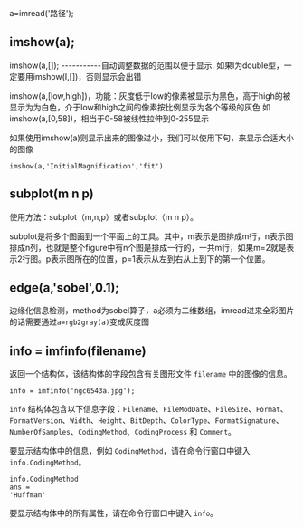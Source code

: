 a=imread('路径');

## imshow(a);

imshow(a,[]);  -----------自动调整数据的范围以便于显示. 如果I为double型，一定要用imshow(I,[])，否则显示会出错

imshow(a,[low,high])，功能：灰度低于low的像素被显示为黑色，高于high的被显示为为白色，介于low和high之间的像素按比例显示为各个等级的灰色
如imshow(a,[0,58])，相当于0-58被线性拉伸到0-255显示

如果使用imshow(a)则显示出来的图像过小，我们可以使用下句，来显示合适大小的图像

`imshow(a,'InitialMagnification','fit')`

## subplot(m n p)

使用方法：subplot（m,n,p）或者subplot（m  n  p）。

subplot是将多个图画到一个平面上的工具。其中，m表示是图排成m行，n表示图排成n列，也就是整个figure中有n个图是排成一行的，一共m行，如果m=2就是表示2行图。p表示图所在的位置，p=1表示从左到右从上到下的第一个位置。

## edge(a,'sobel',0.1);

边缘化信息检测，method为sobel算子，a必须为二维数组，imread进来全彩图片的话需要通过`a=rgb2gray(a)`变成灰度图

## info = imfinfo(filename)

返回一个结构体，该结构体的字段包含有关图形文件 `filename` 中的图像的信息。

```
info = imfinfo('ngc6543a.jpg');
```

`info` 结构体包含以下信息字段：`Filename`、`FileModDate`、`FileSize`、`Format`、`FormatVersion`、`Width`、`Height`、`BitDepth`、`ColorType`、`FormatSignature`、`NumberOfSamples`、`CodingMethod`、`CodingProcess` 和 `Comment`。

要显示结构体中的信息，例如 `CodingMethod`，请在命令行窗口中键入 `info.CodingMethod`。

```
info.CodingMethod
ans = 
'Huffman'
```

要显示结构体中的所有属性，请在命令行窗口中键入 `info`。